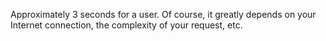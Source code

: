 

Approximately 3 seconds for a user. Of course, it greatly depends on your Internet connection, the complexity of your request, etc.